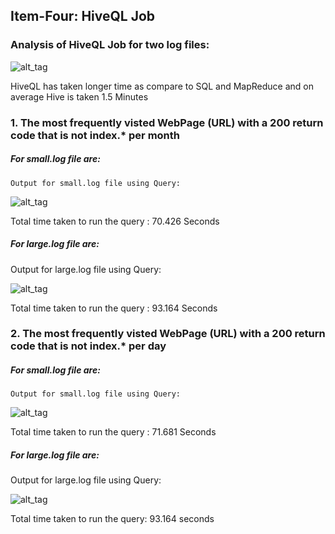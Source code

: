 ## Item-Four: HiveQL Job

### Analysis of HiveQL Job for two log files:

![alt_tag](https://github.com/illinoistech-itm/jshukla3/blob/master/ITMD521/week13/item-four/Analysis.PNG)

HiveQL has taken longer time as compare to SQL and MapReduce and on average Hive is taken 1.5 Minutes

### 1. The most frequently visted WebPage (URL) with a 200 return code that is not index.* per month
 ##### For small.log file are:
    Output for small.log file using Query:
   
   ![alt_tag](https://github.com/illinoistech-itm/jshukla3/blob/master/ITMD521/week13/item-four/S_Month.PNG)
   
   Total time taken to run the query : 70.426 Seconds
   
##### For large.log file are:
   Output for large.log file using Query:
      
   ![alt_tag](https://github.com/illinoistech-itm/jshukla3/blob/master/ITMD521/week13/item-four/L_Month.PNG)
   
   Total time taken to run the query : 93.164 Seconds


### 2. The most frequently visted WebPage (URL) with a 200 return code that is not index.* per day
 ##### For small.log file are:
    Output for small.log file using Query:
   
   ![alt_tag](https://github.com/illinoistech-itm/jshukla3/blob/master/ITMD521/week13/item-four/L_day.PNG)
   
   Total time taken to run the query : 71.681 Seconds
   
##### For large.log file are:
   Output for large.log file using Query:
      
   ![alt_tag](https://github.com/illinoistech-itm/jshukla3/blob/master/ITMD521/week13/item-four/actualL_day.PNG)
      
   Total time taken to run the query: 93.164 seconds
